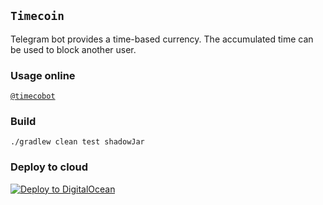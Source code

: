 ## `Timecoin`

Telegram bot provides a time-based currency. The accumulated time can be used to block another user.

### Usage online

[`@timecobot`](https:t.me/timecobot)

### Build

`./gradlew clean test shadowJar`

### Deploy to cloud

[![Deploy to DigitalOcean](https://www.deploytodo.com/do-btn-blue.svg)](https://cloud.digitalocean.com/apps/new?repo=https://github.com/demidko/service/tree/main)
